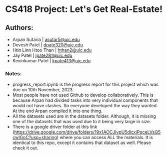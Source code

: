 # CS418 Project: Let's Get Real-Estate!

## Authors:

* Arpan Sutaria | asutar5@uic.edu
* Devesh Patel | dpate320@uic.edu
* Htin Linn Htoo Than | hthan2@uic.edu
* Jay Patel | jpate281@uic.edu
* Kevinkumar Patel | kpate413@uic.edu

### Notes:

* progress_report.ipynb is the progress report for this project which was due on 10th November, 2023.
* Most people have not used Github to develop collaboratively. This is because Arpan had divided tasks into very individual components that would not have clashes. So everyone developed the way they wanted. At the end Arpan compiled it into one thing.
* All the datasets used are in the datasets folder. Although, it is missing one of the datasets that was used due to it being very large in size.
* There is a google driver folder at this link (https://drive.google.com/drive/folders/19x1AOCJlvpU5dlcxiPqceLVsQ5cwlGoC?usp=sharing) where you can access ALL the materials. It is identical to this repo, except it contains that dataset as well. Please check it out.
